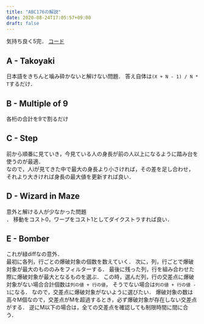 ```yaml
---
title: "ABC176の解説"
date: 2020-08-24T17:05:57+09:00
draft: false
---
```


気持ち良く5完．
[コード](https://github.com/T45K/kyopuro/tree/master/AtCoder/ABC/ABC176)

## A - Takoyaki
日本語をきちんと噛み砕かないと解けない問題．
答え自体は`(X + N - 1) / N * T`するだけ．

## B - Multiple of 9
各桁の合計を9で割るだけ

## C - Step
前から順番に見ていき，今見ている人の身長が前の人以上になるように踏み台を使うのが最適．<br>
なので，人iが見てきた中で最大の身長より小さければ，その差を足し合わせ，
それより大きければ身長の最大値を更新すれば良い．

## D - Wizard in Maze
意外と解ける人が少なかった問題<br>．
移動をコスト0，ワープをコスト1としてダイクストラすれば良い．

## E - Bomber
これが緑diffなの意外．<br>
最初に各列，行ごとの爆破対象の個数を数えていく．
次に，列，行ごとで爆破対象が最大のもののみをフィルターする．
最後に残った列，行を組み合わせた際に爆破対象が最大となるものを選ぶ．
この時，選んだ列，行の交差点に爆破対象がない場合合計個数は`列の値 + 行の値`，
そうでない場合は`列の値 + 行の値 - 1`になる．
なので，交差点に爆破対象がないように選びたい．
爆破対象の数は高々M個なので，交差点がMを超過するとき，必ず爆破対象が存在しない交差点がする．
逆にM以下の場合は，全ての交差点を確認しても制限時間に間に合う．
